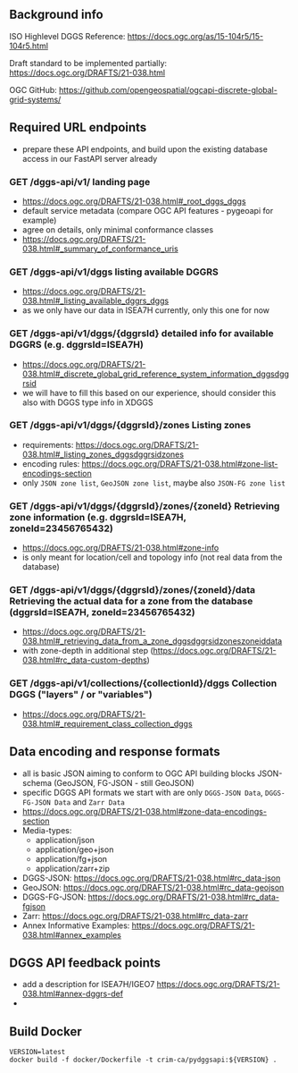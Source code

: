 ## Background info

ISO Highlevel DGGS Reference: https://docs.ogc.org/as/15-104r5/15-104r5.html

Draft standard to be implemented partially: https://docs.ogc.org/DRAFTS/21-038.html

OGC GitHub: https://github.com/opengeospatial/ogcapi-discrete-global-grid-systems/

## Required URL endpoints

- prepare these API endpoints, and build upon the existing database access in our FastAPI server already

### GET /dggs-api/v1/ landing page
- https://docs.ogc.org/DRAFTS/21-038.html#_root_dggs_dggs
- default service metadata (compare OGC API features - pygeoapi for example)
- agree on details, only minimal conformance classes
- https://docs.ogc.org/DRAFTS/21-038.html#_summary_of_conformance_uris

### GET /dggs-api/v1/dggs listing available DGGRS
- https://docs.ogc.org/DRAFTS/21-038.html#_listing_available_dggrs_dggs
- as we only have our data in ISEA7H currently, only this one for now


### GET /dggs-api/v1/dggs/{dggrsId} detailed info for available DGGRS (e.g. dggrsId=ISEA7H)
- https://docs.ogc.org/DRAFTS/21-038.html#_discrete_global_grid_reference_system_information_dggsdggrsid
- we will have to fill this based on our experience, should consider this also with DGGS type info in XDGGS


### GET /dggs-api/v1/dggs/{dggrsId}/zones Listing zones
- requirements: https://docs.ogc.org/DRAFTS/21-038.html#_listing_zones_dggsdggrsidzones
- encoding rules: https://docs.ogc.org/DRAFTS/21-038.html#zone-list-encodings-section
- only `JSON zone list`, `GeoJSON zone list`, maybe also `JSON-FG zone list` 


### GET /dggs-api/v1/dggs/{dggrsId}/zones/{zoneId} Retrieving zone information (e.g. dggrsId=ISEA7H, zoneId=23456765432)
- https://docs.ogc.org/DRAFTS/21-038.html#zone-info
- is only meant for location/cell and topology info (not real data from the database)


### GET  /dggs-api/v1/dggs/{dggrsId}/zones/{zoneId}/data Retrieving the actual data for a zone from the database (dggrsId=ISEA7H, zoneId=23456765432)
- https://docs.ogc.org/DRAFTS/21-038.html#_retrieving_data_from_a_zone_dggsdggrsidzoneszoneiddata
- with zone-depth in additional step (https://docs.ogc.org/DRAFTS/21-038.html#rc_data-custom-depths)


### GET /dggs-api/v1/collections/{collectionId}/dggs Collection DGGS ("layers" / or "variables")
- https://docs.ogc.org/DRAFTS/21-038.html#_requirement_class_collection_dggs


## Data encoding and response formats

- all is basic JSON aiming to conform to OGC API building blocks JSON-schema (GeoJSON, FG-JSON - still GeoJSON)
- specific DGGS API formats we start with are only `DGGS-JSON Data`, `DGGS-FG-JSON Data` and `Zarr Data`
- https://docs.ogc.org/DRAFTS/21-038.html#zone-data-encodings-section
- Media-types:
  - application/json
  - application/geo+json
  - application/fg+json
  - application/zarr+zip
- DGGS-JSON: https://docs.ogc.org/DRAFTS/21-038.html#rc_data-json
- GeoJSON: https://docs.ogc.org/DRAFTS/21-038.html#rc_data-geojson
- DGGS-FG-JSON: https://docs.ogc.org/DRAFTS/21-038.html#rc_data-fgjson
- Zarr: https://docs.ogc.org/DRAFTS/21-038.html#rc_data-zarr
- Annex Informative Examples: https://docs.ogc.org/DRAFTS/21-038.html#annex_examples


## DGGS API feedback points

- add a description for ISEA7H/IGEO7 https://docs.ogc.org/DRAFTS/21-038.html#annex-dggrs-def
- 


## Build Docker

```shell
VERSION=latest
docker build -f docker/Dockerfile -t crim-ca/pydggsapi:${VERSION} .
```
